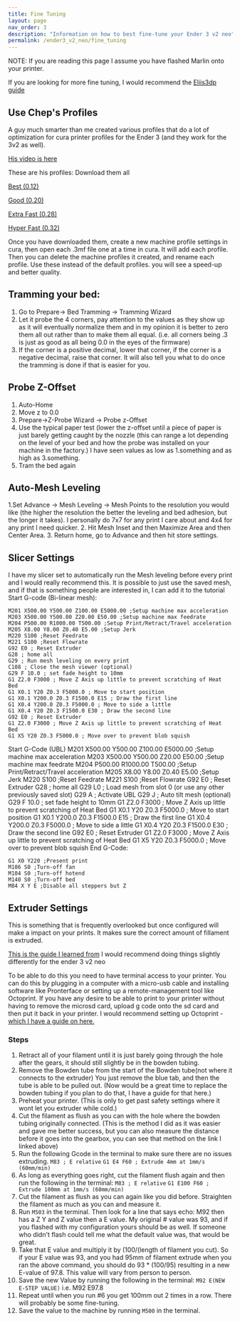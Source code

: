 ```yaml
---
title: Fine Tuning
layout: page
nav_order: 3
description: "Information on how to best fine-tune your Ender 3 v2 neo"
permalink: /ender3_v2_neo/fine_tuning
---
```


NOTE: If you are reading this page I assume you have flashed Marlin onto your printer. 

If you are looking for more fine tuning, I would recommend the [Eliis3dp guide](https://ellis3dp.com/Print-Tuning-Guide/)

## Use Chep's Profiles
A guy much smarter than me created various profiles that do a lot of optimization for cura printer profiles for the Ender 3 (and they work for the 3v2 as well).

[His video is here](https://www.youtube.com/watch?v=jM_jdsx5yFc&t=165s&ab_channel=CHEP)

These are his profiles: Download them all

[Best (0.12)](https://social.thangs.com/m/184722)

[Good (0.20)](https://social.thangs.com/m/184723)

[Extra Fast (0.28)](https://social.thangs.com/m/186289)

[Hyper Fast (0.32)](https://social.thangs.com/m/186263)

Once you have downloaded them, create a new machine profile settings in cura, then open each .3mf file one at a time in cura. It will add each profile. Then you can delete the machine profiles it created, and rename each profile. Use these instead of the default profiles. you will see a speed-up and better quality.


## Tramming your bed:
1. Go to Prepare-> Bed Tramming -> Tramming Wizard
2. Let it probe the 4 corners, pay attention to the values as they show up as it will eventually normalize them and in my opinion it is better to zero them all out rather than to make them all equal. (i.e. all corners being .3 is just as good as all being 0.0 in the eyes of the firmware)
3. If the corner is a positive decimal, lower that corner, if the corner is a negative decimal, raise that corner. It will also tell you what to do once the tramming is done if that is easier for you.

## Probe Z-Offset
1. Auto-Home
2. Move z to 0.0
3. Prepare->Z-Probe Wizard -> Probe z-Offset
4. Use the typical paper test (lower the z-offset until a piece of paper is just barely getting caught by the nozzle (this can range a lot depending on the level of your bed and how the probe was installed on your machine in the factory.) I have seen values as low as 1.something and as high as 3.something.
6. Tram the bed again

## Auto-Mesh Leveling
1.Set Advance -> Mesh Leveling -> Mesh Points to the resolution you would like (the higher the resolution the better the leveling and bed adhesion, but the longer it takes). I personally do 7x7 for any print I care about and 4x4 for any print I need quicker.
2. Hit Mesh Inset and then Maximize Area and then Center Area.
3. Return home, go to Advance and then hit store settings.

## Slicer Settings
I have my slicer set to automatically run the Mesh leveling before every print and I would really recommend this. It is possible to just use the saved mesh, and if that is something people are interested in, I can add it to the tutorial
Start G-code (Bi-linear mesh):
~~~
M201 X500.00 Y500.00 Z100.00 E5000.00 ;Setup machine max acceleration
M203 X500.00 Y500.00 Z20.00 E50.00 ;Setup machine max feedrate
M204 P500.00 R1000.00 T500.00 ;Setup Print/Retract/Travel acceleration
M205 X8.00 Y8.00 Z0.40 E5.00 ;Setup Jerk
M220 S100 ;Reset Feedrate
M221 S100 ;Reset Flowrate
G92 E0 ; Reset Extruder
G28 ; home all
G29 ; Run mesh leveling on every print
C108 ; Close the mesh viewer (optional)
G29 F 10.0 ; set fade height to 10mm
G1 Z2.0 F3000 ; Move Z Axis up little to prevent scratching of Heat Bed
G1 X0.1 Y20 Z0.3 F5000.0 ; Move to start position
G1 X0.1 Y200.0 Z0.3 F1500.0 E15 ; Draw the first line
G1 X0.4 Y200.0 Z0.3 F5000.0 ; Move to side a little
G1 X0.4 Y20 Z0.3 F1500.0 E30 ; Draw the second line
G92 E0 ; Reset Extruder
G1 Z2.0 F3000 ; Move Z Axis up little to prevent scratching of Heat Bed
G1 X5 Y20 Z0.3 F5000.0 ; Move over to prevent blob squish
~~~
Start G-Code (UBL)
M201 X500.00 Y500.00 Z100.00 E5000.00 ;Setup machine max acceleration
M203 X500.00 Y500.00 Z20.00 E50.00 ;Setup machine max feedrate
M204 P500.00 R1000.00 T500.00 ;Setup Print/Retract/Travel acceleration
M205 X8.00 Y8.00 Z0.40 E5.00 ;Setup Jerk
M220 S100 ;Reset Feedrate
M221 S100 ;Reset Flowrate
G92 E0 ; Reset Extruder
G28 ; home all
G29 L0 ; Load mesh from slot 0 (or use any other previously saved slot)
G29 A ; Activate UBL
G29 J ; Auto tilt mesh (optional)
G29 F 10.0 ; set fade height to 10mm
G1 Z2.0 F3000 ; Move Z Axis up little to prevent scratching of Heat Bed
G1 X0.1 Y20 Z0.3 F5000.0 ; Move to start position
G1 X0.1 Y200.0 Z0.3 F1500.0 E15 ; Draw the first line
G1 X0.4 Y200.0 Z0.3 F5000.0 ; Move to side a little
G1 X0.4 Y20 Z0.3 F1500.0 E30 ; Draw the second line
G92 E0 ; Reset Extruder
G1 Z2.0 F3000 ; Move Z Axis up little to prevent scratching of Heat Bed
G1 X5 Y20 Z0.3 F5000.0 ; Move over to prevent blob squish
End G-Code:
~~~
G1 X0 Y220 ;Present print
M106 S0 ;Turn-off fan
M104 S0 ;Turn-off hotend
M140 S0 ;Turn-off bed
M84 X Y E ;Disable all steppers but Z
~~~

## Extruder Settings
This is something that is frequently overlooked but once configured will make a impact on your prints. It makes sure the correct amount of fillament is extruded.

[This is the guide I learned from](https://ellis3dp.com/Print-Tuning-Guide/articles/extruder_calibration.html) I would recommend doing things slightly differently for the ender 3 v2 neo

To be able to do this you need to have terminal access to your printer. You can do this by plugging in a computer with a micro-usb cable and installing software like Pronterface or setting up a remote-management tool like Octoprint. If you have any desire to be able to print to your printer without having to remove the microsd card, upload g code onto the sd card and then put it back in your printer. I would recommend setting up Octoprint - [which I have a guide on here.](remote_management.html)

### Steps
1. Retract all of your filament until it is just barely going through the hole after the gears, it should still slightly be in the bowden tubing.
2. Remove the Bowden tube from the start of the Bowden tube(not where it connects to the extruder) You just remove the blue tab, and then the tube is able to be pulled out. (Now would be a great time to replace the bowden tubing if you plan to do that, I have a guide for that here.)
3. Preheat your printer. (This is only to get past safety settings where it wont let you extruder while cold.)
4. Cut the filament as flush as you can with the hole where the bowden tubing originally connected. (This is the method I did as it was easier and gave me better success, but you can also measure the distance before it goes into the gearbox, you can see that method on the link I linked above)
5. Run the following Gcode in the terminal to make sure there are no issues extruding.
`M83 ; E relative`
`G1 E4 F60 ; Extrude 4mm at 1mm/s (60mm/min)`
6. As long as everything goes right, cut the filament flush again and then run the following in the terminal:
`M83 ; E relative`
`G1 E100 F60 ; Extrude 100mm at 1mm/s (60mm/min)`
7. Cut the filament as flush as you can again like you did before. Straighten the filament as much as you can and measure it. 
8. Run `M503` in the terminal. Then look for a line that says echo: M92 then has a Z Y and Z value then a E value. My original # value was 93, and if you flashed with my configuration yours should be as well. If someone who didn't flash could tell me what the default value was, that would be great.
9. Take that E value and multiply it by (100/(length of filament you cut). So if your E value was 93, and you had 95mm of filament extrude when you ran the above command, you should do 93 * (100/95) resulting in a new E-value of 97.8. This value will vary from person to person.
10.  Save the new Value by running the following in the terminal:
`M92 E(NEW E-STEP VALUE)` i.e. M92 E97.8
11. Repeat until when you run #6 you get 100mm out 2 times in a row. There will probably be some fine-tuning.
12. Save the value to the machine by running `M500` in the terminal.